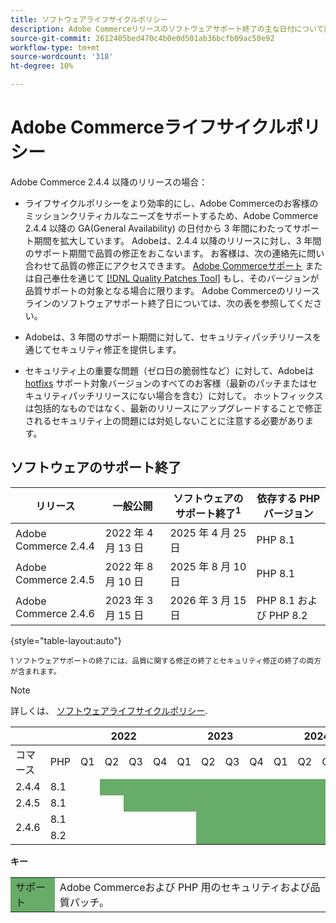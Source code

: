 ```yaml
---
title: ソフトウェアライフサイクルポリシー
description: Adobe Commerceリリースのソフトウェアサポート終了の主な日付について説明します。
source-git-commit: 2612405bed470c4b0e0d501ab36bcfb09ac50e92
workflow-type: tm+mt
source-wordcount: '318'
ht-degree: 10%

---
```



# Adobe Commerceライフサイクルポリシー

Adobe Commerce 2.4.4 以降のリリースの場合：

- ライフサイクルポリシーをより効率的にし、Adobe Commerceのお客様のミッションクリティカルなニーズをサポートするため、Adobe Commerce 2.4.4 以降の GA(General Availability) の日付から 3 年間にわたってサポート期間を拡大しています。 Adobeは、2.4.4 以降のリリースに対し、3 年間のサポート期間で品質の修正をおこないます。 お客様は、次の連絡先に問い合わせて品質の修正にアクセスできます。 [Adobe Commerceサポート](https://experienceleague.adobe.com/docs/commerce-knowledge-base/kb/help-center-guide/magento-help-center-user-guide.html) または自己奉仕を通じて [[!DNL Quality Patches Tool]](https://experienceleague.adobe.com/tools/commerce-quality-patches/index.html) もし、そのバージョンが品質サポートの対象となる場合に限ります。 Adobe Commerceのリリースラインのソフトウェアサポート終了日については、次の表を参照してください。

- Adobeは、3 年間のサポート期間に対して、セキュリティパッチリリースを通じてセキュリティ修正を提供します。

- セキュリティ上の重要な問題（ゼロ日の脆弱性など）に対して、Adobeは [hotfixs](https://support.magento.com/hc/en-us/sections/360003869892-Known-issues-patches-attached-) サポート対象バージョンのすべてのお客様（最新のパッチまたはセキュリティパッチリリースにない場合を含む）に対して。 ホットフィックスは包括的なものではなく、最新のリリースにアップグレードすることで修正されるセキュリティ上の問題には対処しないことに注意する必要があります。

## ソフトウェアのサポート終了

| リリース | 一般公開 | ソフトウェアのサポート終了<sup>1</sup> | 依存する PHP バージョン |
|----------------------------|----------------------|-------------------------------------|-----------------------|
| Adobe Commerce 2.4.4 | 2022 年 4 月 13 日 | 2025 年 4 月 25 日 | PHP 8.1 |
| Adobe Commerce 2.4.5 | 2022 年 8 月 10 日 | 2025 年 8 月 10 日 | PHP 8.1 |
| Adobe Commerce 2.4.6 | 2023 年 3 月 15 日 | 2026 年 3 月 15 日 | PHP 8.1 および PHP 8.2 |

{style=&quot;table-layout:auto&quot;}

<sup>1 ソフトウェアサポートの終了には、品質に関する修正の終了とセキュリティ修正の終了の両方が含まれます。</sup><br>

>[!NOTE]
>
>詳しくは、 [ソフトウェアライフサイクルポリシー](https://www.adobe.com/content/dam/cc/en/legal/terms/enterprise/pdfs/Adobe-Commerce-Software-Lifecycle-Policy.pdf).

<table style="table-layout:auto">
<thead>
  <tr>
    <th colspan="2"></th>
    <th colspan="4">2022</th>
    <th colspan="4">2023</th>
    <th colspan="4">2024</th>
    <th colspan="4">2025</th>
    <th colspan="4">2026</th>
  </tr>
</thead>
<tbody>
  <tr>
    <td>コマース</td>
    <td>PHP</td>
    <td>Q1</td>
    <td>Q2</td>
    <td>Q3</td>
    <td>Q4</td>
    <td>Q1</td>
    <td>Q2</td>
    <td>Q3</td>
    <td>Q4</td>
    <td>Q1</td>
    <td>Q2</td>
    <td>Q3</td>
    <td>Q4</td>
    <td>Q1</td>
    <td>Q2</td>
    <td>Q3</td>
    <td>Q4</td>
    <td>Q1</td>
    <td>Q2</td>
    <td>Q3</td>
    <td>Q4</td>
  </tr>
  <tr>
    <td>2.4.4</td>
    <td>8.1</td>
    <td></td>
    <td colspan="13" style="background-color:#67ac68;"></td>
    <td colspan="6"></td>
  </tr>
  <tr>
    <td>2.4.5</td>
    <td>8.1</td>
    <td colspan="2"></td>
    <td colspan="13" style="background-color:#67ac68;"></td>
    <td colspan="5"></td>
  </tr>
  <tr>
    <td rowspan="2">2.4.6</td>
    <td>8.1</td>
    <td colspan="5"></td>
    <td colspan="13" style="background-color:#67ac68;"></td>
    <td colspan="2"></td>
  </tr>
  <tr>
    <td>8.2</td>
    <td colspan="5"></td>
    <td colspan="13" style="background-color:#67ac68;"></td>
    <td colspan="2"></td>
  </tr>
</tbody>
</table>

**キー**

<table style="table-layout:auto">
 <tbody>
  <tr>
   <td style="background-color:#67ac68;">サポート</td>
   <td>Adobe Commerceおよび PHP 用のセキュリティおよび品質パッチ。</td>
  </tr>
  <!-- <tr>
   <td style="background-color:#cd3c3c;">End of software support</td>
   <td>Version that has reached end of software support.</td>
  </tr>
 </tbody> -->
</table>
